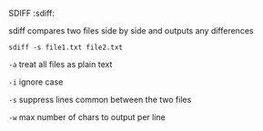 SDIFF
:sdiff:

sdiff compares two files side by side and outputs any differences

`sdiff -s file1.txt file2.txt `

`-a` treat all files as plain text

`-i` ignore case

`-s` suppress lines common between the two files

`-w` max number of chars to output per line
